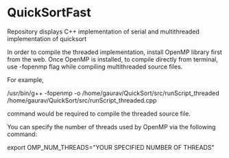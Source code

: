 # QuickSortFast
Repository displays C++ implementation of serial and multithreaded implementation of quicksort

In order to compile the threaded implementation, install OpenMP library first from the web. 
Once OpenMP is installed, to compile directly from terminal, use -fopenmp flag while compiling
multithreaded source files.

For example,

/usr/bin/g++ -fopenmp -o /home/gaurav/QuickSort/src/runScript_threaded /home/gaurav/QuickSort/src/runScript_threaded.cpp

command would be required to compile the threaded source file.

You can specify the number of threads used by OpenMP via the following command:

export OMP_NUM_THREADS="YOUR SPECIFIED NUMBER OF THREADS"

